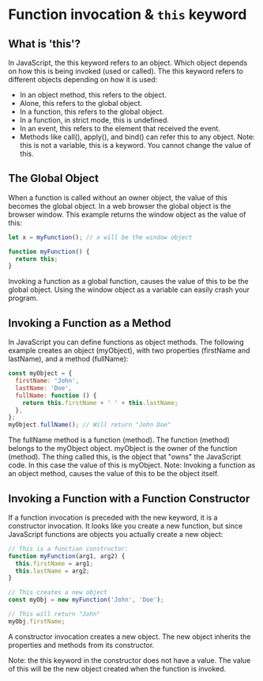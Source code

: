 # Function invocation & `this` keyword

## What is 'this'?

In JavaScript, the this keyword refers to an object. Which object depends on how this is being invoked (used or called). The this keyword refers to different objects depending on how it is used:

- In an object method, this refers to the object.
- Alone, this refers to the global object.
- In a function, this refers to the global object.
- In a function, in strict mode, this is undefined.
- In an event, this refers to the element that received the event.
- Methods like call(), apply(), and bind() can refer this to any object.
  Note: this is not a variable, this is a keyword. You cannot change the value of this.

## The Global Object

When a function is called without an owner object, the value of this becomes the global object. In a web browser the global object is the browser window. This example returns the window object as the value of this:

```js
let x = myFunction(); // x will be the window object

function myFunction() {
  return this;
}
```

Invoking a function as a global function, causes the value of this to be the global object. Using the window object as a variable can easily crash your program.

## Invoking a Function as a Method

In JavaScript you can define functions as object methods. The following example creates an object (myObject), with two properties (firstName and lastName), and a method (fullName):

```js
const myObject = {
  firstName: 'John',
  lastName: 'Doe',
  fullName: function () {
    return this.firstName + ' ' + this.lastName;
  },
};
myObject.fullName(); // Will return "John Doe"
```

The fullName method is a function (method). The function (method) belongs to the myObject object. myObject is the owner of the function (method). The thing called this, is the object that "owns" the JavaScript code. In this case the value of this is myObject.
Note: Invoking a function as an object method, causes the value of this to be the object itself.

## Invoking a Function with a Function Constructor

If a function invocation is preceded with the new keyword, it is a constructor invocation. It looks like you create a new function, but since JavaScript functions are objects you actually create a new object:

```js
// This is a function constructor:
function myFunction(arg1, arg2) {
  this.firstName = arg1;
  this.lastName = arg2;
}

// This creates a new object
const myObj = new myFunction('John', 'Doe');

// This will return "John"
myObj.firstName;
```

A constructor invocation creates a new object. The new object inherits the properties and methods from its constructor.

Note: the this keyword in the constructor does not have a value. The value of this will be the new object created when the function is invoked.
